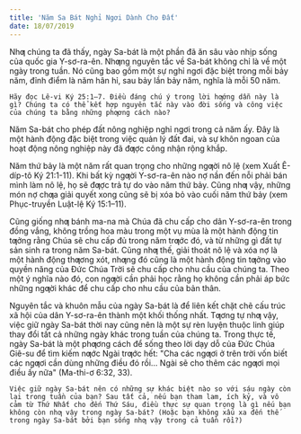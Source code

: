 ```yaml
---
title: 'Năm Sa Bát Nghỉ Ngơi Dành Cho Đất'
date: 18/07/2019
---
```


Nhƣ chúng ta đã thấy, ngày Sa-bát là một phần đã ăn sâu vào nhịp sống của quốc gia Y-sơ-ra-ên. Nhƣng nguyên tắc về Sa-bát không chỉ là về một ngày trong tuần. Nó cũng bao gồm một sự nghỉ ngơi đặc biệt trong mỗi bảy năm, đỉnh điểm là năm hân hỉ, sau bảy lần bảy năm, nghĩa là mỗi 50 năm.

`Hãy đọc Lê-vi Ký 25:1–7. Điều đáng chú ý trong lời hƣớng dẫn này là gì? Chúng ta có thể kết hợp nguyên tắc này vào đời sống và công việc của chúng ta bằng những phƣơng cách nào?`

Năm Sa-bát cho phép đất nông nghiệp nghỉ ngơi trong cả năm ấy. Đây là một hành động đặc biệt trong việc quản lý đất đai, và sự khôn ngoan của hoạt động nông nghiệp này đã đƣợc công nhận rộng khắp.

Năm thứ bảy là một năm rất quan trọng cho những ngƣời nô lệ (xem Xuất Ê-díp-tô Ký 21:1-11). Khi bất kỳ ngƣời Y-sơ-ra-ên nào nợ nần đến nỗi phải bán mình làm nô lệ, họ sẽ đƣợc trả tự do vào năm thứ bảy. Cũng nhƣ vậy, những món nợ chƣa giải quyết xong cũng sẽ bị xóa bỏ vào cuối năm thứ bảy (xem Phục-truyền Luật-lệ Ký 15:1–11).

Cũng giống nhƣ bánh ma-na mà Chúa đã chu cấp cho dân Y-sơ-ra-ên trong đồng vắng, không trồng hoa màu trong một vụ mùa là một hành động tin tƣởng rằng Chúa sẽ chu cấp đủ trong năm trƣớc đó, và từ những gì đất tự sản sinh ra trong năm Sa-bát. Cũng nhƣ thế, giải thoát nô lệ và xóa nợ là một hành động thƣơng xót, nhƣng đó cũng là một hành động tin tƣởng vào quyền năng của Đức Chúa Trời sẽ chu cấp cho nhu cầu của chúng ta. Theo một ý nghĩa nào đó, con ngƣời cần phải học rằng họ không cần phải áp bức những ngƣời khác để chu cấp cho nhu cầu của bản thân.

Nguyên tắc và khuôn mẫu của ngày Sa-bát là để liên kết chặt chẽ cấu trúc xã hội của dân Y-sơ-ra-ên thành một khối thống nhất. Tƣơng tự nhƣ vậy, việc giữ ngày Sa-bát thời nay cũng nên là một sự rèn luyện thuộc linh giúp thay đổi tất cả những ngày khác trong tuần của chúng ta. Trong thực tế, ngày Sa-bát là một phƣơng cách để sống theo lời dạy dỗ của Đức Chúa Giê-su để tìm kiếm nƣớc Ngài trƣớc hết: "Cha các ngƣơi ở trên trời vốn biết các ngƣơi cần dùng những điều đó rồi… Ngài sẽ cho thêm các ngƣơi mọi điều ấy nữa" (Ma-thi-ơ 6:32, 33).

`Việc giữ ngày Sa-bát nên có những sự khác biệt nào so với sáu ngày còn lại trong tuần của bạn? Sau tất cả, nếu bạn tham lam, ích kỷ, và vô cảm từ Thứ Nhất cho đến Thứ Sáu, điều thực sự quan trọng là gì nếu bạn không còn nhƣ vậy trong ngày Sa-bát? (Hoặc bạn không xấu xa đến thế trong ngày Sa-bát bởi bạn sống nhƣ vậy trong cả tuần rồi?)`